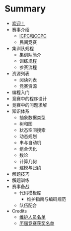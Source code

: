 # Summary

* [欢迎！](README.md)
* 赛事介绍
    * [ICPC和CCPC](intro/intro.md)
    * 民间竞赛
* 集训队规程
    * 集训队简介
    * 训练规程
    * 参赛流程
* 资源列表
    * 阅读列表
    * 竞赛资源
* 编程入门
* 竞赛中的程序设计
* 竞赛中的问题求解
* 知识体系
    * 抽象数据类型
    * 树和图
    * 状态空间搜索
    * 动态规划
    * 串与自动机
    * 组合优化
    * 数论
    * 计算几何
    * 建模与归约
* 解题技巧
* 解题训练
* 赛事备战
    * 代码模板库
        * 维护指南与编码规范
    * 队伍配合
* Credits
    * [维护人员名单](credits/devteam.md)
    * [历届竞赛获奖名单](credits/hof.md)
